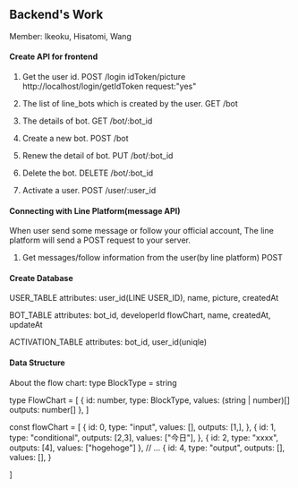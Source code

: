 ## Backend's Work
Member: Ikeoku, Hisatomi, Wang

#### Create API for frontend
1. Get the user id.
POST /login idToken/picture
http://localhost/login/getIdToken 
request:"yes"

2. The list of line_bots which is created by the user.
GET /bot 

3. The details of bot.
GET /bot/:bot_id 

4. Create a new bot.
POST /bot 

5. Renew the detail of bot.
PUT /bot/:bot_id 

6. Delete the bot.
DELETE /bot/:bot_id

7. Activate a user.
POST /user/:user_id

   
#### Connecting with Line Platform(message API)
When user send some message or follow your official account, The line platform will send a POST request to your server.
1. Get messages/follow information from the user(by line platform)
POST 




#### Create Database 
USER_TABLE
attributes: user_id(LINE USER_ID), name, picture, createdAt

BOT_TABLE
attributes: bot_id, developerId flowChart, name, createdAt, updateAt

ACTIVATION_TABLE
attributes: bot_id, user_id(uniqle)

#### Data Structure


About the flow chart:
type BlockType = string

type FlowChart = [
  {
    id: number,
    type: BlockType,
    values: (string | number)[]
    outputs: number[]
  },
]

const flowChart = [
  {
    id: 0,
    type: "input",
    values: [],
    outputs: [1,],
  },
  {
     id: 1,
     type: "conditional",
     outputs: [2,3],
     values: ["今日"],
  },
  {
    id: 2,
    type: "xxxx",
    outputs: [4],
    values: ["hogehoge"]
  },
  // ...
  {
    id: 4,
    type: "output",
    outputs: [],
    values: [],
  }

]












